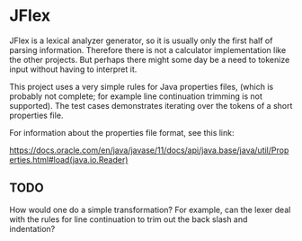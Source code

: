 JFlex
=====

JFlex is a lexical analyzer generator, so it is usually only the first half of parsing 
information. Therefore there is not a calculator implementation like the other projects. 
But perhaps there might some day be a need to tokenize input without having to interpret 
it.

This project uses a very simple rules for Java properties files, (which is probably 
not complete; for example line continuation trimming is not supported). The test 
cases demonstrates iterating over the tokens of a short properties file.

For information about the properties file format, see this link:

https://docs.oracle.com/en/java/javase/11/docs/api/java.base/java/util/Properties.html#load(java.io.Reader)

## TODO

How would one do a simple transformation? For example, can the lexer deal with the rules 
for line continuation to trim out the back slash and indentation?
